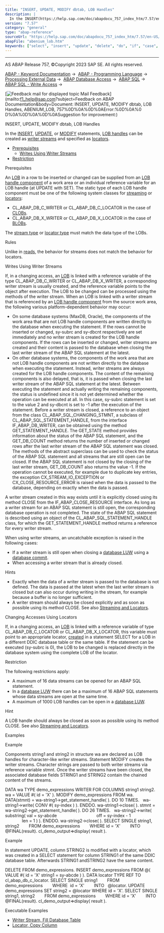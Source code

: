 ```yaml
---
title: "INSERT, UPDATE, MODIFY dbtab, LOB Handles"
description: |
  In the INSERT(https://help.sap.com/doc/abapdocu_757_index_htm/7.57/en-US/abapinsert_dbtab.htm), UPDATE(https://help.sap.com/doc/abapdocu_757_index_htm/7.57/en-US/abapupdate.htm), or MODIFY(https://help.sap.com/doc/abapdocu_757_index_htm/7.57/en-US/abapmodify_dbtab.htm) statements, LOB handles
version: "7.57"
category: "general"
type: "abap-reference"
sourceUrl: "https://help.sap.com/doc/abapdocu_757_index_htm/7.57/en-US/abenium_lob.htm"
abapFile: "abenium_lob.htm"
keywords: ["select", "insert", "update", "delete", "do", "if", "case", "try", "catch", "method", "class", "data", "abenium", "lob"]
---
```


* * *

AS ABAP Release 757, ©Copyright 2023 SAP SE. All rights reserved.

[ABAP - Keyword Documentation](https://help.sap.com/doc/abapdocu_757_index_htm/7.57/en-US/abenabap.htm) →  [ABAP - Programming Language](https://help.sap.com/doc/abapdocu_757_index_htm/7.57/en-US/abenabap_reference.htm) →  [Processing External Data](https://help.sap.com/doc/abapdocu_757_index_htm/7.57/en-US/abenabap_language_external_data.htm) →  [ABAP Database Access](https://help.sap.com/doc/abapdocu_757_index_htm/7.57/en-US/abendb_access.htm) →  [ABAP SQL](https://help.sap.com/doc/abapdocu_757_index_htm/7.57/en-US/abenabap_sql.htm) →  [ABAP SQL - Write Access](https://help.sap.com/doc/abapdocu_757_index_htm/7.57/en-US/abenabap_sql_writing.htm) → 

 [![](Mail.gif?object=Mail.gif&sap-language=EN "Feedback mail for displayed topic") Mail Feedback](mailto:f1_help@sap.com?subject=Feedback on ABAP Documentation&body=Document: INSERT, UPDATE, MODIFY dbtab, LOB Handles, ABENIUM_LOB, 757%0D%0A%0D%0AError:%0D%0A%0
D%0A%0D%0A%0D%0ASuggestion for improvement:)

INSERT, UPDATE, MODIFY dbtab, LOB Handles

In the [INSERT](https://help.sap.com/doc/abapdocu_757_index_htm/7.57/en-US/abapinsert_dbtab.htm), [UPDATE](https://help.sap.com/doc/abapdocu_757_index_htm/7.57/en-US/abapupdate.htm), or [MODIFY](https://help.sap.com/doc/abapdocu_757_index_htm/7.57/en-US/abapmodify_dbtab.htm) statements, [LOB handles](https://help.sap.com/doc/abapdocu_757_index_htm/7.57/en-US/abenlob_handle_glosry.htm "Glossary Entry") can be created as [writer streams](https://help.sap.com/doc/abapdocu_757_index_htm/7.57/en-US/abenwriter_stream_glosry.htm "Glossary Entry") and specified as [locators](https://help.sap.com/doc/abapdocu_757_index_htm/7.57/en-US/abenlocator_glosry.htm "Glossary Entry").

-   [Prerequisites](#abenium-lob-1-------rules---@ITOC@@ABENIUM_LOB_2)
    -   [Writes Using Writer Streams](#abenium-lob-3-----------changing-accesses-using-locators---@ITOC@@ABENIUM_LOB_4)
-   [Restriction](#abenium-lob-5-------examples---@ITOC@@ABENIUM_LOB_6)

Prerequisites   

An [LOB](https://help.sap.com/doc/abapdocu_757_index_htm/7.57/en-US/abenlob_glosry.htm "Glossary Entry") in a row to be inserted or changed can be supplied from an [LOB handle component](https://help.sap.com/doc/abapdocu_757_index_htm/7.57/en-US/abenlob_handle_glosry.htm "Glossary Entry") of a work area or an individual reference variable for an LOB handle (at UPDATE with SET). The static type of each LOB handle component must be one of the following system classes for [streaming](https://help.sap.com/doc/abapdocu_757_index_htm/7.57/en-US/abenabap_sql_streaming.htm) or [locators](https://help.sap.com/doc/abapdocu_757_index_htm/7.57/en-US/abenlocators.htm):

-   CL\_ABAP\_DB\_C\_WRITER or CL\_ABAP\_DB\_C\_LOCATOR in the case of [CLOBs](https://help.sap.com/doc/abapdocu_757_index_htm/7.57/en-US/abenclob_glosry.htm "Glossary Entry").
-   CL\_ABAP\_DB\_X\_WRITER or CL\_ABAP\_DB\_X\_LOCATOR in the case of [BLOBs](https://help.sap.com/doc/abapdocu_757_index_htm/7.57/en-US/abenblob_glosry.htm "Glossary Entry").

The [stream type](https://help.sap.com/doc/abapdocu_757_index_htm/7.57/en-US/abenstream_type_glosry.htm "Glossary Entry") or [locator type](https://help.sap.com/doc/abapdocu_757_index_htm/7.57/en-US/abenlocator_type_glosry.htm "Glossary Entry") must match the data type of the LOBs.

Rules   

Unlike in [reads](https://help.sap.com/doc/abapdocu_757_index_htm/7.57/en-US/abenselect_into_lob_handles.htm), the behavior for streams does not match the behavior for locators.

Writes Using Writer Streams   

If, in a changing access, an [LOB](https://help.sap.com/doc/abapdocu_757_index_htm/7.57/en-US/abenlob_glosry.htm "Glossary Entry") is linked with a reference variable of the type CL\_ABAP\_DB\_C\_WRITER or CL\_ABAP\_DB\_X\_WRITER, a corresponding writer stream is usually created, and the reference variable points to the object after execution. The LOB to be changed can be processed using the methods of the writer stream. When an LOB is linked with a writer stream that is referenced by an [LOB handle component](https://help.sap.com/doc/abapdocu_757_index_htm/7.57/en-US/abenlob_handle_component_glosry.htm "Glossary Entry") from the source work area, the following various platform-dependent behavior may occur:

-   On some database systems (MaxDB, Oracle), the components of the work area that are not LOB handle components are written directly to the database when executing the statement. If the rows cannot be inserted or changed, sy-subrc and sy-dbcnt respectively are set immediately and no writer stream is created for the LOB handle components. If the rows can be inserted or changed, writer streams are created and their content is passed to the database when closing the last writer stream of the ABAP SQL statement at the latest.
-   On other database systems, the components of the work area that are not LOB handle components are not written directly to the database when executing the statement. Instead, writer streams are always created for the LOB handle components. The content of the remaining components is also delayed, that is, it is passed when closing the last writer stream of the ABAP SQL statement at the latest. Between executing the statement and actually writing the remaining components, the status is undefined since it is not yet determined whether the operation can be executed at all. In this case, sy-subrc statement is set to the value 2 and sy-dbcnt is set to -1 after the execution of the statement. Before a writer stream is closed, a reference to an object from the class CL\_ABAP\_SQL\_CHANGING\_STMNT, a subclass of CL\_ABAP\_SQL\_STATEMENT\_HANDLE, from the interface IF\_ABAP\_DB\_WRITER, can be obtained using the method GET\_STATEMENT\_HANDLE. The GET\_STATE method provides information about the status of the ABAP SQL statement, and the GET\_DB\_COUNT method returns the number of inserted or changed rows after the last writer stream of the ABAP SQL statement was closed. The methods of the abstract superclass can be used to check the status of the ABAP SQL statement and all streams that are still open can be closed. If the ABAP SQL statement is not closed by the closing of the last writer stream, GET\_DB\_COUNT also returns the value -1. If the operation cannot be executed, for example due to duplicate key entries, the exception CX\_STREAM\_IO\_EXCEPTION or CX\_CLOSE\_RESOURCE\_ERROR is raised when the data is passed to the database, depending on exactly when the data is passed.

A writer stream created in this way exists until it is explicitly closed using its method CLOSE from the IF\_ABAP\_CLOSE\_RESOURCE interface. As long as a writer stream for an ABAP SQL statement is still open, the corresponding database operation is not completed. The state of the ABAP SQL statement is described using an object of the CL\_ABAP\_SQL\_STATEMENT\_HANDLE class, for which the GET\_STATEMENT\_HANDLE method returns a reference for every writer stream.

When using writer streams, an uncatchable exception is raised in the following cases:

-   If a writer stream is still open when closing a [database LUW](https://help.sap.com/doc/abapdocu_757_index_htm/7.57/en-US/abendatabase_luw_glosry.htm "Glossary Entry") using a [database commit](https://help.sap.com/doc/abapdocu_757_index_htm/7.57/en-US/abendatabase_commit_glosry.htm "Glossary Entry").
-   When accessing a writer stream that is already closed.

Hints

-   Exactly when the data of a writer stream is passed to the database is not defined. The data is passed at the latest when the last writer stream is closed but can also occur during writing in the stream, for example because a buffer is no longer sufficient.
-   A writer stream should always be closed explicitly and as soon as possible using its method CLOSE. See also [Streaming and Locators](https://help.sap.com/doc/abapdocu_757_index_htm/7.57/en-US/abenstreams_locators.htm).

Changing Accesses Using Locators   

If, in a changing access, an [LOB](https://help.sap.com/doc/abapdocu_757_index_htm/7.57/en-US/abenlob_glosry.htm "Glossary Entry") is linked with a reference variable of type CL\_ABAP\_DB\_C\_LOCATOR or CL\_ABAP\_DB\_X\_LOCATOR, this variable must point to an appropriate locator, [created](https://help.sap.com/doc/abapdocu_757_index_htm/7.57/en-US/abenselect_into_lob_handles.htm) in a statement SELECT for a LOB in a different DDIC database table or the same table. If the statement can be executed (sy-subrc is 0), the LOB to be changed is replaced directly in the database system using the complete LOB of the locator.

Restriction   

The following restrictions apply:

-   A maximum of 16 data streams can be opened for an ABAP SQL statement.
-   In a [database LUW](https://help.sap.com/doc/abapdocu_757_index_htm/7.57/en-US/abendatabase_luw_glosry.htm "Glossary Entry") there can be a maximum of 16 ABAP SQL statements whose data streams are open at the same time.
-   A maximum of 1000 LOB handles can be open in a [database LUW](https://help.sap.com/doc/abapdocu_757_index_htm/7.57/en-US/abendatabase_luw_glosry.htm "Glossary Entry").

Hint

A LOB handle should always be closed as soon as possible using its method CLOSE. See also [Streaming and Locators](https://help.sap.com/doc/abapdocu_757_index_htm/7.57/en-US/abenstreams_locators.htm).

Examples   

Example

Components string1 and string2 in structure wa are declared as LOB handles for character-like writer streams. Statement MODIFY creates the writer streams. Character strings are passed to both writer streams via reference variable stmnt. Once the writer streams have been closed, the associated database fields STRING1 and STRING2 contain the chained content of the streams.

DATA wa TYPE demo\_expressions WRITER FOR COLUMNS string1 string2.
wa = VALUE #( id = 'X' ).
MODIFY demo\_expressions FROM wa.
DATA(stmnt) = wa-string1->get\_statement\_handle( ).
DO 10 TIMES.
  wa-string1->write( CONV #( sy-index ) ).
ENDDO.
wa-string1->close( ).
stmnt = wa-string2->get\_statement\_handle( ).
DO 26 TIMES.
  wa-string2->write( substring( val = sy-abcde
                                off = sy-index - 1
                                len = 1 ) ).
ENDDO.
wa-string2->close( ).
SELECT SINGLE string1, string2
       FROM demo\_expressions
       WHERE id = 'X'
       INTO @FINAL(result).
cl\_demo\_output=>display( result ).

Example

In statement UPDATE, column STRING2 is modified with a locator, which was created in a SELECT statement for column STRING1 of the same DDIC database table. Afterwards STRING1 andSTRING2 have the same content.

DELETE FROM demo\_expressions.
INSERT demo\_expressions FROM @( VALUE #( id = 'X' string1 = sy-abcde )
).
DATA locator TYPE REF TO cl\_abap\_db\_c\_locator.
SELECT SINGLE string1
       FROM   demo\_expressions
       WHERE  id = 'X'
       INTO   @locator.
UPDATE demo\_expressions SET string2 = @locator WHERE id = 'X'.
SELECT SINGLE string1, string2
       FROM demo\_expressions
       WHERE id = 'X'
       INTO @FINAL(result).
cl\_demo\_output=>display( result ).

Executable Examples

-   [Writer Stream, Fill Database Table](https://help.sap.com/doc/abapdocu_757_index_htm/7.57/en-US/abendb_writer_abexa.htm)
-   [Locator, Copy Column](https://help.sap.com/doc/abapdocu_757_index_htm/7.57/en-US/abendb_copy_abexa.htm)